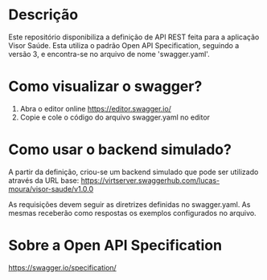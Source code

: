 # Descrição

Este repositório disponibiliza a definição de API REST feita para a aplicação Visor Saúde. Esta utiliza o padrão Open API Specification, seguindo a versão 3, e encontra-se no arquivo de nome 'swagger.yaml'.

# Como visualizar o swagger?

1. Abra o editor online https://editor.swagger.io/
2. Copie e cole o código do arquivo swagger.yaml no editor

# Como usar o backend simulado?

A partir da definição, criou-se um backend simulado que pode ser utilizado através da URL base:
<https://virtserver.swaggerhub.com/lucas-moura/visor-saude/v1.0.0>

As requisições devem seguir as diretrizes definidas no swagger.yaml. As mesmas receberão como respostas os exemplos configurados no arquivo.

# Sobre a Open API Specification

https://swagger.io/specification/
